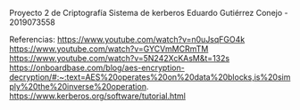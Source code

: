 Proyecto 2 de Criptografía
Sistema de kerberos
Eduardo Gutiérrez Conejo - 2019073558

Referencias:
https://www.youtube.com/watch?v=n0uJsqFGO4k
https://www.youtube.com/watch?v=GYCVmMCRmTM
https://www.youtube.com/watch?v=5N242XcKAsM&t=132s
https://onboardbase.com/blog/aes-encryption-decryption/#:~:text=AES%20operates%20on%20data%20blocks,is%20simply%20the%20inverse%20operation.
https://www.kerberos.org/software/tutorial.html
